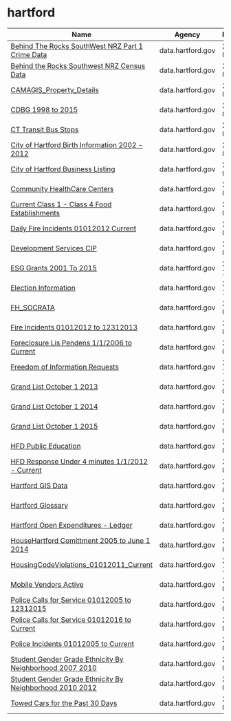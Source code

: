 # hartford

Name | Agency | Published
---- | ---- | ---------
[Behind The Rocks SouthWest NRZ Part 1 Crime Data](../datasets/gjqg-9572.md) | data.hartford.gov | 2015-01-07
[Behind the Rocks Southwest NRZ Census Data](../datasets/99t6-wshd.md) | data.hartford.gov | 2015-01-13
[CAMAGIS_Property_Details](../datasets/uepu-9ktm.md) | data.hartford.gov | 2015-04-27
[CDBG 1998 to 2015](../datasets/vmvf-icyf.md) | data.hartford.gov | 2014-09-18
[CT Transit Bus Stops](../datasets/uxtm-zebz.md) | data.hartford.gov | 2015-06-02
[City of Hartford Birth Information 2002 - 2012](../datasets/cbzv-qf8c.md) | data.hartford.gov | 2014-09-02
[City of Hartford Business Listing](../datasets/4akt-7p7i.md) | data.hartford.gov | 2015-09-23
[Community HealthCare Centers](../datasets/n9tp-i3k3.md) | data.hartford.gov | 2015-06-13
[Current Class 1 - Class 4 Food Establishments](../datasets/xkvv-76v8.md) | data.hartford.gov | 2015-04-27
[Daily Fire Incidents 01012012 Current](../datasets/izai-dug8.md) | data.hartford.gov | 2015-05-18
[Development Services CIP](../datasets/8x6u-gfvz.md) | data.hartford.gov | 2015-04-27
[ESG Grants 2001 To 2015](../datasets/i6uz-rj2n.md) | data.hartford.gov | 2014-10-27
[Election Information](../datasets/j7cd-7ugv.md) | data.hartford.gov | 2015-11-18
[FH_SOCRATA](../datasets/anj2-ytvy.md) | data.hartford.gov | 2015-07-11
[Fire Incidents 01012012 to 12312013](../datasets/2p74-z6sq.md) | data.hartford.gov | 2014-04-16
[Foreclosure Lis Pendens 1/1/2006 to Current](../datasets/fz26-vcxr.md) | data.hartford.gov | 2015-06-02
[Freedom of Information Requests](../datasets/syjv-fm5n.md) | data.hartford.gov | 2014-11-09
[Grand List October 1 2013](../datasets/5er3-ksug.md) | data.hartford.gov | 2014-03-27
[Grand List October 1 2014](../datasets/xzry-nrt6.md) | data.hartford.gov | 2015-05-05
[Grand List October 1 2015](../datasets/rc64-nptr.md) | data.hartford.gov | 2016-04-28
[HFD Public Education](../datasets/e9py-nv9q.md) | data.hartford.gov | 2015-09-11
[HFD Response Under 4 minutes 1/1/2012 - Current](../datasets/2qj6-tvch.md) | data.hartford.gov | 2015-09-09
[Hartford GIS Data](../datasets/9t3u-k43z.md) | data.hartford.gov | 2016-09-30
[Hartford Glossary](../datasets/r2m7-fy6r.md) | data.hartford.gov | 2015-08-25
[Hartford Open Expenditures - Ledger](../datasets/y8at-88br.md) | data.hartford.gov | 2015-08-25
[HouseHartford Comittment 2005 to June 1 2014](../datasets/62ub-3292.md) | data.hartford.gov | 2014-06-03
[HousingCodeViolations_01012011_Current](../datasets/86ax-cfey.md) | data.hartford.gov | 2016-12-14
[Mobile Vendors Active](../datasets/gab7-hi8g.md) | data.hartford.gov | 2015-05-20
[Police Calls for Service 01012005 to 12312015](../datasets/675m-3vbp.md) | data.hartford.gov | 2016-07-08
[Police Calls for Service 01012016 to Current](../datasets/9a5q-r34k.md) | data.hartford.gov | 2016-07-29
[Police Incidents 01012005 to Current](../datasets/889t-nwfu.md) | data.hartford.gov | 2015-04-27
[Student Gender Grade Ethnicity By Neighborhood 2007 2010](../datasets/4yft-euy9.md) | data.hartford.gov | 2014-07-28
[Student Gender Grade Ethnicity By Neighborhood 2010 2012](../datasets/trq4-age5.md) | data.hartford.gov | 2014-07-29
[Towed Cars for the Past 30 Days](../datasets/hefc-wgp8.md) | data.hartford.gov | 2015-04-27

